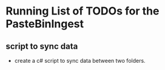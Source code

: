 # Running List of TODOs for the PasteBinIngest

## script to sync data

- create a c# script to sync data between two folders.
